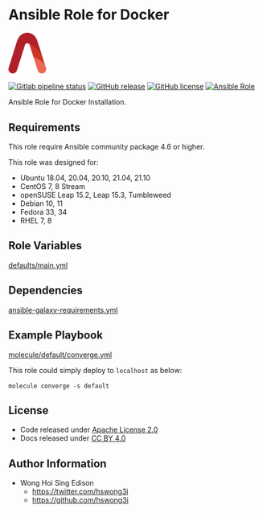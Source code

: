 # Ansible Role for Docker

<img src="/alvistack.svg" width="75" alt="AlviStack">

[![Gitlab pipeline status](https://img.shields.io/gitlab/pipeline/alvistack/ansible-role-docker/master)](https://gitlab.com/alvistack/ansible-role-docker/-/pipelines)
[![GitHub release](https://img.shields.io/github/release/alvistack/ansible-role-docker.svg)](https://github.com/alvistack/ansible-role-docker/releases)
[![GitHub license](https://img.shields.io/github/license/alvistack/ansible-role-docker.svg)](https://github.com/alvistack/ansible-role-docker/blob/master/LICENSE)
[![Ansible Role](https://img.shields.io/badge/galaxy-alvistack.docker-blue.svg)](https://galaxy.ansible.com/alvistack/docker)

Ansible Role for Docker Installation.

## Requirements

This role require Ansible community package 4.6 or higher.

This role was designed for:

  - Ubuntu 18.04, 20.04, 20.10, 21.04, 21.10
  - CentOS 7, 8 Stream
  - openSUSE Leap 15.2, Leap 15.3, Tumbleweed
  - Debian 10, 11
  - Fedora 33, 34
  - RHEL 7, 8

## Role Variables

[defaults/main.yml](defaults/main.yml)

## Dependencies

[ansible-galaxy-requirements.yml](ansible-galaxy-requirements.yml)

## Example Playbook

[molecule/default/converge.yml](molecule/default/converge.yml)

This role could simply deploy to `localhost` as below:

    molecule converge -s default

## License

  - Code released under [Apache License 2.0](LICENSE)
  - Docs released under [CC BY 4.0](http://creativecommons.org/licenses/by/4.0/)

## Author Information

  - Wong Hoi Sing Edison
      - <https://twitter.com/hswong3i>
      - <https://github.com/hswong3i>
